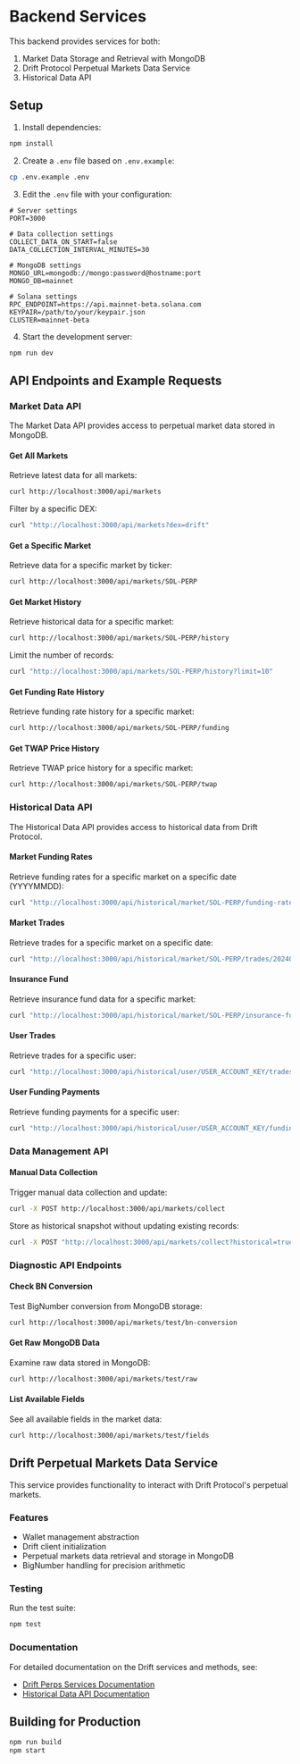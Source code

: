 # Backend Services

This backend provides services for both:
1. Market Data Storage and Retrieval with MongoDB
2. Drift Protocol Perpetual Markets Data Service
3. Historical Data API

## Setup

1. Install dependencies:
```bash
npm install
```

2. Create a `.env` file based on `.env.example`:
```bash
cp .env.example .env
```

3. Edit the `.env` file with your configuration:
```
# Server settings
PORT=3000

# Data collection settings
COLLECT_DATA_ON_START=false
DATA_COLLECTION_INTERVAL_MINUTES=30

# MongoDB settings
MONGO_URL=mongodb://mongo:password@hostname:port
MONGO_DB=mainnet

# Solana settings
RPC_ENDPOINT=https://api.mainnet-beta.solana.com
KEYPAIR=/path/to/your/keypair.json
CLUSTER=mainnet-beta
```

4. Start the development server:
```bash
npm run dev
```

## API Endpoints and Example Requests

### Market Data API

The Market Data API provides access to perpetual market data stored in MongoDB.

#### Get All Markets
Retrieve latest data for all markets:
```bash
curl http://localhost:3000/api/markets
```

Filter by a specific DEX:
```bash
curl "http://localhost:3000/api/markets?dex=drift"
```

#### Get a Specific Market
Retrieve data for a specific market by ticker:
```bash
curl http://localhost:3000/api/markets/SOL-PERP
```

#### Get Market History
Retrieve historical data for a specific market:
```bash
curl http://localhost:3000/api/markets/SOL-PERP/history
```

Limit the number of records:
```bash
curl "http://localhost:3000/api/markets/SOL-PERP/history?limit=10"
```

#### Get Funding Rate History
Retrieve funding rate history for a specific market:
```bash
curl http://localhost:3000/api/markets/SOL-PERP/funding
```

#### Get TWAP Price History
Retrieve TWAP price history for a specific market:
```bash
curl http://localhost:3000/api/markets/SOL-PERP/twap
```

### Historical Data API

The Historical Data API provides access to historical data from Drift Protocol.

#### Market Funding Rates
Retrieve funding rates for a specific market on a specific date (YYYYMMDD):
```bash
curl "http://localhost:3000/api/historical/market/SOL-PERP/funding-rates/20240319"
```

#### Market Trades
Retrieve trades for a specific market on a specific date:
```bash
curl "http://localhost:3000/api/historical/market/SOL-PERP/trades/20240319"
```

#### Insurance Fund
Retrieve insurance fund data for a specific market:
```bash
curl "http://localhost:3000/api/historical/market/SOL-PERP/insurance-fund/20240319"
```

#### User Trades
Retrieve trades for a specific user:
```bash
curl "http://localhost:3000/api/historical/user/USER_ACCOUNT_KEY/trades/20240319"
```

#### User Funding Payments
Retrieve funding payments for a specific user:
```bash
curl "http://localhost:3000/api/historical/user/USER_ACCOUNT_KEY/funding-payments/20240319"
```

### Data Management API

#### Manual Data Collection
Trigger manual data collection and update:
```bash
curl -X POST http://localhost:3000/api/markets/collect
```

Store as historical snapshot without updating existing records:
```bash
curl -X POST "http://localhost:3000/api/markets/collect?historical=true"
```

### Diagnostic API Endpoints

#### Check BN Conversion
Test BigNumber conversion from MongoDB storage:
```bash
curl http://localhost:3000/api/markets/test/bn-conversion
```

#### Get Raw MongoDB Data
Examine raw data stored in MongoDB:
```bash
curl http://localhost:3000/api/markets/test/raw
```

#### List Available Fields
See all available fields in the market data:
```bash
curl http://localhost:3000/api/markets/test/fields
```

## Drift Perpetual Markets Data Service

This service provides functionality to interact with Drift Protocol's perpetual markets.

### Features

- Wallet management abstraction
- Drift client initialization
- Perpetual markets data retrieval and storage in MongoDB
- BigNumber handling for precision arithmetic

### Testing

Run the test suite:
```bash
npm test
```

### Documentation

For detailed documentation on the Drift services and methods, see:
- [Drift Perps Services Documentation](./src/docs/drift-perps-services.md)
- [Historical Data API Documentation](./src/docs/historical-data-api.md)

## Building for Production
```bash
npm run build
npm start
```